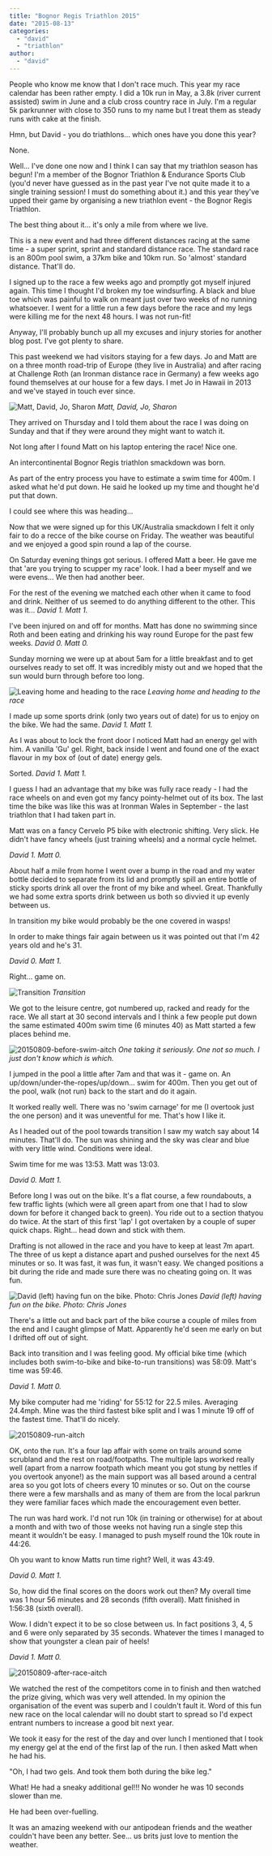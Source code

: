 ```yaml
---
title: "Bognor Regis Triathlon 2015"
date: "2015-08-13"
categories: 
  - "david"
  - "triathlon"
author: 
  - "david"
---
```


People who know me know that I don't race much. This year my race calendar has been rather empty. I did a 10k run in May, a 3.8k (river current assisted) swim in June and a club cross country race in July. I'm a regular 5k parkrunner with close to 350 runs to my name but I treat them as steady runs with cake at the finish.

Hmn, but David - you do triathlons... which ones have you done this year?

None.

Well... I've done one now and I think I can say that my triathlon season has begun! I'm a member of the Bognor Triathlon & Endurance Sports Club (you'd never have guessed as in the past year I've not quite made it to a single training session! I must do something about it.) and this year they've upped their game by organising a new triathlon event - the Bognor Regis Triathlon.

The best thing about it... it's only a mile from where we live.

This is a new event and had three different distances racing at the same time - a super sprint, sprint and standard distance race. The standard race is an 800m pool swim, a 37km bike and 10km run. So 'almost' standard distance. That'll do.

I signed up to the race a few weeks ago and promptly got myself injured again. This time I thought I'd broken my toe windsurfing. A black and blue toe which was painful to walk on meant just over two weeks of no running whatsoever. I went for a little run a few days before the race and my legs were killing me for the next 48 hours. I was not run-fit!

Anyway, I'll probably bunch up all my excuses and injury stories for another blog post. I've got plenty to share.

This past weekend we had visitors staying for a few days. Jo and Matt are on a three month road-trip of Europe (they live in Australia) and after racing at Challenge Roth (an Ironman distance race in Germany) a few weeks ago found themselves at our house for a few days. I met Jo in Hawaii in 2013 and we've stayed in touch ever since.

![Matt, David, Jo, Sharon](/images/2015/20150809-7084-carman-and-rowe.jpg) 
*Matt, David, Jo, Sharon*

They arrived on Thursday and I told them about the race I was doing on Sunday and that if they were around they might want to watch it.

Not long after I found Matt on his laptop entering the race! Nice one.

An intercontinental Bognor Regis triathlon smackdown was born.

As part of the entry process you have to estimate a swim time for 400m. I asked what he'd put down. He said he looked up my time and thought he'd put that down.

I could see where this was heading...

Now that we were signed up for this UK/Australia smackdown I felt it only fair to do a recce of the bike course on Friday. The weather was beautiful and we enjoyed a good spin round a lap of the course.

On Saturday evening things got serious. I offered Matt a beer. He gave me that 'are you trying to scupper my race' look. I had a beer myself and we were evens... We then had another beer.

For the rest of the evening we matched each other when it came to food and drink. Neither of us seemed to do anything different to the other. This was it... _David 1. Matt 1._

I've been injured on and off for months. Matt has done no swimming since Roth and been eating and drinking his way round Europe for the past few weeks. _David 0. Matt 0._

Sunday morning we were up at about 5am for a little breakfast and to get ourselves ready to set off. It was incredibly misty out and we hoped that the sun would burn through before too long.

![Leaving home and heading to the race](/images/2015/20150809-leaving_home.jpg) 
*Leaving home and heading to the race*

I made up some sports drink (only two years out of date) for us to enjoy on the bike. We had the same. _David 1. Matt 1._

As I was about to lock the front door I noticed Matt had an energy gel with him. A vanilla 'Gu' gel. Right, back inside I went and found one of the exact flavour in my box of (out of date) energy gels.

Sorted. _David 1. Matt 1._

I guess I had an advantage that my bike was fully race ready - I had the race wheels on and even got my fancy pointy-helmet out of its box. The last time the bike was like this was at Ironman Wales in September - the last triathlon that I had taken part in.

Matt was on a fancy Cervelo P5 bike with electronic shifting. Very slick. He didn't have fancy wheels (just training wheels) and a normal cycle helmet.

_David 1. Matt 0._

About half a mile from home I went over a bump in the road and my water bottle decided to separate from its lid and promptly spill an entire bottle of sticky sports drink all over the front of my bike and wheel. Great. Thankfully we had some extra sports drink between us both so divvied it up evenly between us.

In transition my bike would probably be the one covered in wasps!

In order to make things fair again between us it was pointed out that I'm 42 years old and he's 31.

_David 0. Matt 1._

Right... game on.

![Transition](/images/2015/20150809-7095-transition.jpg) 
*Transition*

We got to the leisure centre, got numbered up, racked and ready for the race. We all start at 30 second intervals and I think a few people put down the same estimated 400m swim time (6 minutes 40) as Matt started a few places behind me.

![20150809-before-swim-aitch](/images/2015/20150809-before-swim-aitch.jpg) 
*One taking it seriously. One not so much. I just don't know which is which.*

I jumped in the pool a little after 7am and that was it - game on. An up/down/under-the-ropes/up/down... swim for 400m. Then you get out of the pool, walk (not run) back to the start and do it again.

It worked really well. There was no 'swim carnage' for me (I overtook just the one person) and it was uneventful for me. That's how I like it.

As I headed out of the pool towards transition I saw my watch say about 14 minutes. That'll do. The sun was shining and the sky was clear and blue with very little wind. Conditions were ideal.

Swim time for me was 13:53. Matt was 13:03.

_David 0. Matt 1._

Before long I was out on the bike. It's a flat course, a few roundabouts, a few traffic lights (which were all green apart from one that I had to slow down for before it changed back to green). You ride out to a section thatyou do twice. At the start of this first 'lap' I got overtaken by a couple of super quick chaps. Right... head down and stick with them.

Drafting is not allowed in the race and you have to keep at least 7m apart. The three of us kept a distance apart and pushed ourselves for the next 45 minutes or so. It was fast, it was fun, it wasn't easy. We changed positions a bit during the ride and made sure there was no cheating going on. It was fun.

![David (left) having fun on the bike. Photo: Chris Jones](/images/2015/20150809-chris_jones.jpg) 
*David (left) having fun on the bike. Photo: Chris Jones*

There's a little out and back part of the bike course a couple of miles from the end and I caught glimpse of Matt. Apparently he'd seen me early on but I drifted off out of sight.

Back into transition and I was feeling good. My official bike time (which includes both swim-to-bike and bike-to-run transitions) was 58:09. Matt's time was 59:46.

_David 1. Matt 0._

My bike computer had me 'riding' for 55:12 for 22.5 miles. Averaging 24.4mph. Mine was the third fastest bike split and I was 1 minute 19 off of the fastest time. That'll do nicely.

![20150809-run-aitch](/images/2015/20150809-run-aitch.jpg)

OK, onto the run. It's a four lap affair with some on trails around some scrubland and the rest on road/footpaths. The multiple laps worked really well (apart from a narrow footpath which meant you got stung by nettles if you overtook anyone!) as the main support was all based around a central area so you got lots of cheers every 10 minutes or so. Out on the course there were a few marshalls and as many of them are from the local parkrun they were familiar faces which made the encouragement even better.

The run was hard work. I'd not run 10k (in training or otherwise) for at about a month and with two of those weeks not having run a single step this meant it wouldn't be easy. I managed to push myself round the 10k route in 44:26.

Oh you want to know Matts run time right? Well, it was 43:49.

_David 0. Matt 1._

So, how did the final scores on the doors work out then? My overall time was 1 hour 56 minutes and 28 seconds (fifth overall). Matt finished in 1:56:38 (sixth overall).

Wow. I didn't expect it to be so close between us. In fact positions 3, 4, 5 and 6 were only separated by 35 seconds. Whatever the times I managed to show that youngster a clean pair of heels!

_David 1. Matt 0._

![20150809-after-race-aitch](/images/2015/20150809-after-race-aitch.jpg)

We watched the rest of the competitors come in to finish and then watched the prize giving, which was very well attended. In my opinion the organisation of the event was superb and I couldn't fault it. Word of this fun new race on the local calendar will no doubt start to spread so I'd expect entrant numbers to increase a good bit next year.

We took it easy for the rest of the day and over lunch I mentioned that I took my energy gel at the end of the first lap of the run. I then asked Matt when he had his.

"Oh, I had two gels. And took them both during the bike leg."

What! He had a sneaky additional gel!!! No wonder he was 10 seconds slower than me.

He had been over-fuelling.

It was an amazing weekend with our antipodean friends and the weather couldn't have been any better. See... us brits just love to mention the weather.
